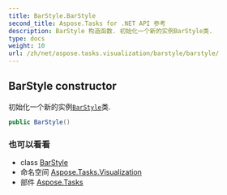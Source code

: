 ```yaml
---
title: BarStyle.BarStyle
second_title: Aspose.Tasks for .NET API 参考
description: BarStyle 构造函数. 初始化一个新的实例BarStyle类.
type: docs
weight: 10
url: /zh/net/aspose.tasks.visualization/barstyle/barstyle/
---
```

## BarStyle constructor

初始化一个新的实例[`BarStyle`](../)类.

```csharp
public BarStyle()
```

### 也可以看看

* class [BarStyle](../)
* 命名空间 [Aspose.Tasks.Visualization](../../barstyle/)
* 部件 [Aspose.Tasks](../../../)


